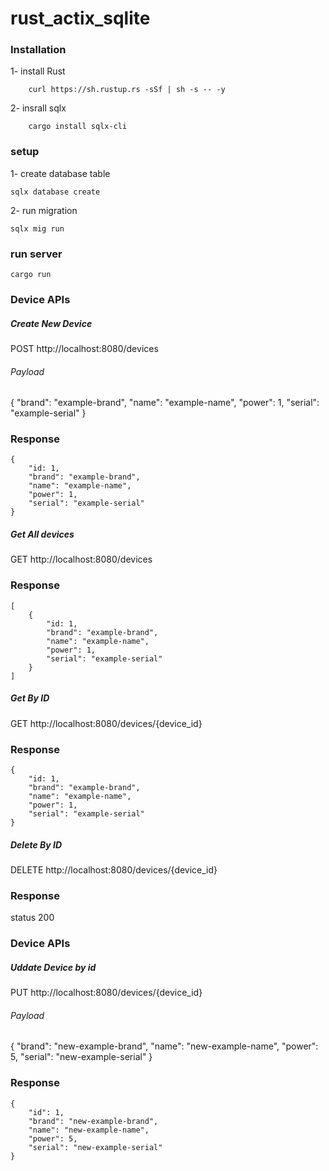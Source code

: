 # rust_actix_sqlite

### Installation
1- install Rust

        curl https://sh.rustup.rs -sSf | sh -s -- -y
2- insrall sqlx
        
        cargo install sqlx-cli   

### setup
1- create database table

    sqlx database create 
2- run migration

    sqlx mig run

### run server
    cargo run

### Device APIs
##### Create New Device

POST http://localhost:8080/devices
###### Payload
   {
        "brand": "example-brand",
        "name": "example-name",
        "power": 1,
        "serial": "example-serial"
    }
### Response
    {
        "id: 1,
        "brand": "example-brand",
        "name": "example-name",
        "power": 1,
        "serial": "example-serial"
    }


##### Get All devices
GET http://localhost:8080/devices

### Response
    [
        {
            "id: 1,
            "brand": "example-brand",
            "name": "example-name",
            "power": 1,
            "serial": "example-serial"
        }
    ]


##### Get By ID
GET http://localhost:8080/devices/{device_id}

### Response
    {
        "id: 1,
        "brand": "example-brand",
        "name": "example-name",
        "power": 1,
        "serial": "example-serial"
    }

##### Delete By ID
DELETE http://localhost:8080/devices/{device_id}

### Response
   status 200

### Device APIs
##### Uddate Device by id

PUT http://localhost:8080/devices/{device_id}
###### Payload
   {
        "brand": "new-example-brand",
        "name": "new-example-name",
        "power": 5,
        "serial": "new-example-serial"
    }
### Response
    {
        "id": 1,
        "brand": "new-example-brand",
        "name": "new-example-name",
        "power": 5,
        "serial": "new-example-serial"
    }